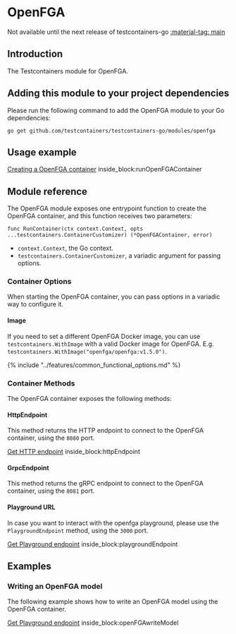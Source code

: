 # OpenFGA

Not available until the next release of testcontainers-go <a href="https://github.com/testcontainers/testcontainers-go"><span class="tc-version">:material-tag: main</span></a>

## Introduction

The Testcontainers module for OpenFGA.

## Adding this module to your project dependencies

Please run the following command to add the OpenFGA module to your Go dependencies:

```
go get github.com/testcontainers/testcontainers-go/modules/openfga
```

## Usage example

<!--codeinclude-->
[Creating a OpenFGA container](../../modules/openfga/examples_test.go) inside_block:runOpenFGAContainer
<!--/codeinclude-->

## Module reference

The OpenFGA module exposes one entrypoint function to create the OpenFGA container, and this function receives two parameters:

```golang
func RunContainer(ctx context.Context, opts ...testcontainers.ContainerCustomizer) (*OpenFGAContainer, error)
```

- `context.Context`, the Go context.
- `testcontainers.ContainerCustomizer`, a variadic argument for passing options.

### Container Options

When starting the OpenFGA container, you can pass options in a variadic way to configure it.

#### Image

If you need to set a different OpenFGA Docker image, you can use `testcontainers.WithImage` with a valid Docker image
for OpenFGA. E.g. `testcontainers.WithImage("openfga/openfga:v1.5.0")`.

{% include "../features/common_functional_options.md" %}

### Container Methods

The OpenFGA container exposes the following methods:

#### HttpEndpoint

This method returns the HTTP endpoint to connect to the OpenFGA container, using the `8080` port.

<!--codeinclude-->
[Get HTTP endpoint](../../modules/openfga/examples_test.go) inside_block:httpEndpoint
<!--/codeinclude-->

#### GrpcEndpoint

This method returns the gRPC endpoint to connect to the OpenFGA container, using the `8081` port.

#### Playground URL

In case you want to interact with the openfga playground, please use the `PlaygroundEndpoint` method, using the `3000` port.

<!--codeinclude-->
[Get Playground endpoint](../../modules/openfga/examples_test.go) inside_block:playgroundEndpoint
<!--/codeinclude-->

## Examples

### Writing an OpenFGA model

The following example shows how to write an OpenFGA model using the OpenFGA container.

<!--codeinclude-->
[Get Playground endpoint](../../modules/openfga/examples_test.go) inside_block:openFGAwriteModel
<!--/codeinclude-->
